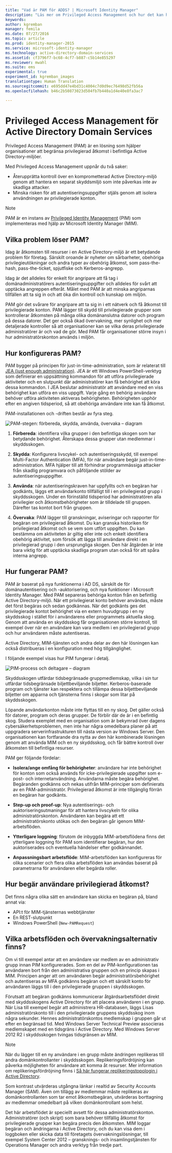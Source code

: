 ```yaml
---
title: "Vad är PAM för ADDS? | Microsoft Identity Manager"
description: "Läs mer om Privileged Access Management och hur det kan hjälpa dig att hantera och skydda din Active Directory-miljö."
keywords: 
author: kgremban
manager: femila
ms.date: 07/27/2016
ms.topic: article
ms.prod: identity-manager-2015
ms.service: microsoft-identity-manager
ms.technology: active-directory-domain-services
ms.assetid: cf3796f7-bc68-4cf7-b887-c5b14e855297
ms.reviewer: mwahl
ms.suite: ems
experimental: true
experiment_id: kgremban_images
translationtype: Human Translation
ms.sourcegitcommit: e695dd47e4bd31c4004c7d0d9ec76498d52fb56a
ms.openlocfilehash: b46c2b50873023d504fb7b440a1d4e40e8fa3ac7

---
```


# Privileged Access Management för Active Directory Domain Services
Privileged Access Management (PAM) är en lösning som hjälper organisationer att begränsa privilegierad åtkomst i befintliga Active Directory-miljöer.

Med Privileged Access Management uppnår du två saker:

- Återupprätta kontroll över en komprometterad Active Directory-miljö genom att hantera en separat skyddsmiljö som inte påverkas inte av skadliga attacker.  
- Minska risken för att autentiseringsuppgifter stjäls genom att isolera användningen av privilegierade konton.

> [!NOTE]
> PAM är en instans av [Privileged Identity Management](https://azure.microsoft.com/documentation/articles/active-directory-privileged-identity-management-configure/) (PIM) som implementeras med hjälp av Microsoft Identity Manager (MIM).

## Vilka problem löser PAM?
Idag är åtkomsten till resurser i en Active Directory-miljö är ett betydande problem för företag. Särskilt oroande är nyheter om sårbarheter, obehöriga privilegieutökningar och andra typer av obehörig åtkomst, som pass-the-hash, pass-the-ticket, spjutfiske och Kerberos-angrepp.

Idag är det alldeles för enkelt för angripare att få tag i domänadministratörers autentiseringsuppgifter och alldeles för svårt att upptäcka angreppen efteråt. Målet med PAM är att minska angriparnas tillfällen att ta sig in och att öka din kontroll och kunskap om miljön.

PAM gör det svårare för angripare att ta sig in i ett nätverk och få åtkomst till privilegierade konton. PAM lägger till skydd till privilegierade grupper som kontrollerar åtkomsten på många olika domänanslutna datorer och program på dessa datorer. Det ger också ökad övervakning, mer synlighet och mer detaljerade kontroller så att organisationer kan se vilka deras privilegierade administratörer är och vad de gör. Med PAM får organisationer större insyn i hur administratörskonton används i miljön.

## Hur konfigureras PAM?
PAM bygger på principen för just-in-time-administration, som är relaterat till [JEA (just enough administration)](http://channel9.msdn.com/Events/TechEd/NorthAmerica/2014/DCIM-B362). JEA är ett Windows PowerShell-verktyg som definierar en uppsättning kommandon för att utföra privilegierade aktiviteter och en slutpunkt där administratörer kan få behörighet att köra dessa kommandon. I JEA beslutar administratör att användare med en viss behörighet kan utföra en viss uppgift. Varje gång en behörig användare behöver utföra aktiviteten aktiveras behörigheten. Behörigheten upphör efter en angiven tidsperiod, så att obehöriga användare inte kan få åtkomst.

PAM-installationen och -driften består av fyra steg.

![PAM-stegen: förbereda, skydda, använda, övervaka – diagram](media/MIM_PIM_SetupProcess.png)

1.  **Förbereda**: identifiera vilka grupper i den befintliga skogen som har betydande behörighet. Återskapa dessa grupper utan medlemmar i skyddsskogen.

2.  **Skydda**: Konfigurera livscykel- och autentiseringsskydd, till exempel Multi-Factor Authentication (MFA), för när användare begär just-in-time-administration. MFA hjälper till att förhindrar programmässiga attacker från skadlig programvara och påföljande stölder av autentiseringsuppgifter.

3.  **Använda**: när autentiseringskraven har uppfyllts och en begäran har godkänts, läggs ett användarkonto tillfälligt till i en privilegierad grupp i skyddsskogen. Under en förinställd tidsperiod har administratören alla privilegier och åtkomstbehörigheter som är tilldelade till gruppen. Därefter tas kontot bort från gruppen.

4.  **Övervaka**: PAM lägger till granskningar, aviseringar och rapporter för begäran om privilegierad åtkomst. Du kan granska historiken för privilegierad åtkomst och se vem som utfört uppgiften. Du kan bestämma om aktiviteten är giltig eller inte och enkelt identifiera obehörig aktivitet, som försök att lägga till användare direkt i en privilegierad grupp i den ursprungliga skogen. Den här åtgärden är inte bara viktig för att upptäcka skadliga program utan också för att spåra interna angrepp.

## Hur fungerar PAM?
PAM är baserat på nya funktionerna i AD DS, särskilt de för domänautentisering och -auktorisering, och nya funktioner i Microsoft Identity Manager. Med PAM separeras behöriga konton från en befintlig Active Directory-miljö. När ett privilegierat konto behöver användas, måste det först begäras och sedan godkännas. När det godkänts ges det privilegierade kontot behörighet via en extern huvudgrupp i en ny skyddsskog i stället för i användarens eller programmets aktuella skog. Genom att använda en skyddsskog får organisationen större kontroll, till exempel över när en användare kan vara medlem i en privilegierad grupp och hur användaren måste autentiseras.

Active Directory, MIM-tjänsten och andra delar av den här lösningen kan också distribueras i en konfiguration med hög tillgänglighet.

I följande exempel visas hur PIM fungerar i detalj.

![PIM-process och deltagare – diagram](media/MIM_PIM_howitworks.png)

Skyddsskogen utfärdar tidsbegränsade gruppmedlemskap, vilka i sin tur utfärdar tidsbegränsade biljettbeviljande biljetter. Kerberos-baserade program och tjänster kan respektera och tillämpa dessa biljettbeviljande biljetter om apparna och tjänsterna finns i skogar som litar på skyddsskogen.

Löpande användarkonton måste inte flyttas till en ny skog. Det gäller också för datorer, program och deras grupper. De förblir där de är i en befintlig skog. Studera exemplet med en organisation som är bekymrad över dagens cybersäkerhetsproblemen, men inte har några omedelbara planer på att uppgradera serverinfrastrukturen till nästa version av Windows Server. Den organisationen kan fortfarande dra nytta av den här kombinerade lösningen genom att använda MIM och en ny skyddsskog, och får bättre kontroll över åtkomsten till befintliga resurser.

PAM ger följande fördelar:

-   **Isolera/ange omfång för behörigheter**: användare har inte behörighet för konton som också används för icke-privilegierade uppgifter som e-post- och internetanvändning. Användarna måste begära behörighet. Begäranden godkänns och nekas utifrån MIM-principer som definierats av en PAM-administratör. Privilegierad åtkomst är inte tillgänglig förrän en begäran har godkänts.

-   **Step-up och proof-up**: Nya autentiserings- och auktoriseringsutmaningar för att hantera livscykeln för olika administratörskonton. Användaren kan begära att ett administratörskonto utökas och den begäran går igenom MIM-arbetsflöden.

-   **Ytterligare loggning**: förutom de inbyggda MIM-arbetsflödena finns det ytterligare loggning för PAM som identifierar begäran, hur den auktoriserades och eventuella händelser efter godkännandet.

-   **Anpassningsbart arbetsflöde**: MIM-arbetsflöden kan konfigureras för olika scenarier och flera olika arbetsflöden kan användas baserat på parametrarna för användaren eller begärda roller.

## Hur begär användare privilegierad åtkomst?
Det finns några olika sätt en användare kan skicka en begäran på, bland annat via:  
- API:t för MIM-tjänsternas webbtjänster  
- En REST-slutpunkt  
- Windows PowerShell (`New-PAMRequest`)

## Vilka arbetsflöden och övervakningsalternativ finns?
Om vi till exempel antar att en användare var medlem av en administrativ grupp innan PIM konfigurerades. Som en del av PIM-konfigurationen tas användaren bort från den administrativa gruppen och en princip skapas i MIM. Principen anger att om användaren begär administratörsbehörighet och autentiseras av MFA godkänns begäran och ett särskilt konto för användaren läggs till i den privilegierade gruppen i skyddsskogen.

Förutsatt att begäran godkänns kommunicerar åtgärdsarbetsflödet direkt med skyddsskogens Active Directory för att placera användaren i en grupp. När Lisa till exempel begär att administrera HR-databasen, läggs Lisas administratörskonto till i den privilegierade gruppens skyddsskog inom några sekunder. Hennes administratörskontos medlemskap i gruppen går ut efter en begränsad tid. Med Windows Server Technical Preview associeras medlemskapet med en tidsgräns i Active Directory. Med Windows Server 2012 R2 i skyddsskogen tvingas tidsgränsen av MIM.

> [!NOTE]
> När du lägger till en ny användare i en grupp måste ändringen replikeras till andra domänkontrollanter i skyddsskogen. Replikeringsfördröjning kan påverka möjligheten för användare att komma åt resurser. Mer information om replikeringsfördröjning finns i [Så här fungerar replikeringstopologin i Active Directory](https://technet.microsoft.com/library/cc755994.aspx).
>
> Som kontrast utvärderas utgångna länkar i realtid av Security Accounts Manager (SAM). Även om tillägg av medlemmar måste replikeras av domänkontrollanten som tar emot åtkomstbegäran, utvärderas borttagning av medlemmar omedelbart på vilken domänkontrollant som helst.

Det här arbetsflödet är speciellt avsett för dessa administratörskonton. Administratörer (och skript) som bara behöver tillfällig åtkomst för privilegierade grupper kan begära precis den åtkomsten. MIM loggar begäran och ändringarna i Active Directory, och du kan visa dem i loggboken eller skicka data till företagets övervakningslösningar, till exempel System Center 2012 – gransknings- och insamlingstjänsten för Operations Manager och andra verktyg från tredje part.



<!--HONumber=Jul16_HO4-->



